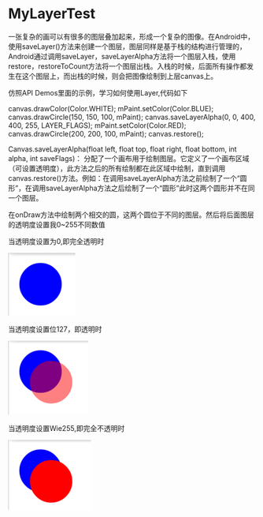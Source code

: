 # MyLayerTest

一张复杂的画可以有很多的图层叠加起来，形成一个复杂的图像。在Android中，使用saveLayer()方法来创建一个图层，图层同样是基于栈的结构进行管理的，Android通过调用saveLayer，saveLayerAlpha方法将一个图层入栈，使用restore，restoreToCount方法将一个图层出栈。入栈的时候，后面所有操作都发生在这个图层上，而出栈的时候，则会把图像绘制到上层canvas上。

仿照API Demos里面的示例，学习如何使用Layer,代码如下

 canvas.drawColor(Color.WHITE);
 mPaint.setColor(Color.BLUE);
 canvas.drawCircle(150, 150, 100, mPaint);
 canvas.saveLayerAlpha(0, 0, 400, 400, 255, LAYER_FLAGS);
 mPaint.setColor(Color.RED);
 canvas.drawCircle(200, 200, 100, mPaint); 
 canvas.restore();


Canvas.saveLayerAlpha(float left, float top, float right, float bottom, int alpha, int saveFlags)：
分配了一个画布用于绘制图层。它定义了一个画布区域（可设置透明度），此方法之后的所有绘制都在此区域中绘制，直到调用canvas.restore()方法。例如：在调用saveLayerAlpha方法之前绘制了一个“圆形”，在调用saveLayerAlpha方法之后绘制了一个“圆形”此时这两个圆形并不在同一个图层。

在onDraw方法中绘制两个相交的圆，这两个圆位于不同的图层。然后将后面图层的透明度设置我0~255不同数值

当透明度设置为0,即完全透明时

![](http://github.com/946898963/MyLayerTest/raw/master/fulutupian/0.png)

当透明度设置位127，即透明时

![](http://github.com/946898963/MyLayerTest/raw/master/fulutupian/127.png)

当透明度设置Wie255,即完全不透明时

![](http://github.com/946898963/MyLayerTest/raw/master/fulutupian/255.png) 
